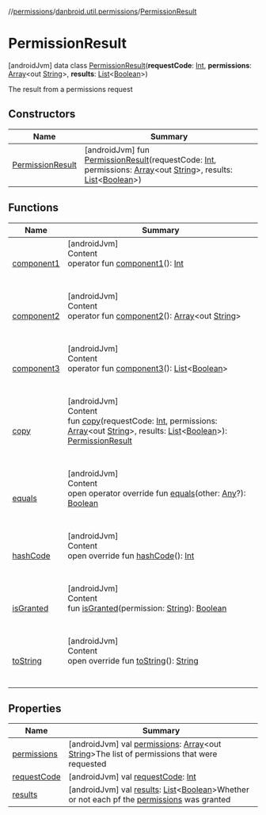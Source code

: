 //[permissions](../../index.md)/[danbroid.util.permissions](../index.md)/[PermissionResult](index.md)



# PermissionResult  
 [androidJvm] data class [PermissionResult](index.md)(**requestCode**: [Int](https://kotlinlang.org/api/latest/jvm/stdlib/kotlin/-int/index.html), **permissions**: [Array](https://kotlinlang.org/api/latest/jvm/stdlib/kotlin/-array/index.html)<out [String](https://kotlinlang.org/api/latest/jvm/stdlib/kotlin/-string/index.html)>, **results**: [List](https://kotlinlang.org/api/latest/jvm/stdlib/kotlin.collections/-list/index.html)<[Boolean](https://kotlinlang.org/api/latest/jvm/stdlib/kotlin/-boolean/index.html)>)

The result from a permissions request

   


## Constructors  
  
|  Name|  Summary| 
|---|---|
| <a name="danbroid.util.permissions/PermissionResult/PermissionResult/#kotlin.Int#kotlin.Array[kotlin.String]#kotlin.collections.List[kotlin.Boolean]/PointingToDeclaration/"></a>[PermissionResult](-permission-result.md)| <a name="danbroid.util.permissions/PermissionResult/PermissionResult/#kotlin.Int#kotlin.Array[kotlin.String]#kotlin.collections.List[kotlin.Boolean]/PointingToDeclaration/"></a> [androidJvm] fun [PermissionResult](-permission-result.md)(requestCode: [Int](https://kotlinlang.org/api/latest/jvm/stdlib/kotlin/-int/index.html), permissions: [Array](https://kotlinlang.org/api/latest/jvm/stdlib/kotlin/-array/index.html)<out [String](https://kotlinlang.org/api/latest/jvm/stdlib/kotlin/-string/index.html)>, results: [List](https://kotlinlang.org/api/latest/jvm/stdlib/kotlin.collections/-list/index.html)<[Boolean](https://kotlinlang.org/api/latest/jvm/stdlib/kotlin/-boolean/index.html)>)   <br>


## Functions  
  
|  Name|  Summary| 
|---|---|
| <a name="danbroid.util.permissions/PermissionResult/component1/#/PointingToDeclaration/"></a>[component1](component1.md)| <a name="danbroid.util.permissions/PermissionResult/component1/#/PointingToDeclaration/"></a>[androidJvm]  <br>Content  <br>operator fun [component1](component1.md)(): [Int](https://kotlinlang.org/api/latest/jvm/stdlib/kotlin/-int/index.html)  <br><br><br>
| <a name="danbroid.util.permissions/PermissionResult/component2/#/PointingToDeclaration/"></a>[component2](component2.md)| <a name="danbroid.util.permissions/PermissionResult/component2/#/PointingToDeclaration/"></a>[androidJvm]  <br>Content  <br>operator fun [component2](component2.md)(): [Array](https://kotlinlang.org/api/latest/jvm/stdlib/kotlin/-array/index.html)<out [String](https://kotlinlang.org/api/latest/jvm/stdlib/kotlin/-string/index.html)>  <br><br><br>
| <a name="danbroid.util.permissions/PermissionResult/component3/#/PointingToDeclaration/"></a>[component3](component3.md)| <a name="danbroid.util.permissions/PermissionResult/component3/#/PointingToDeclaration/"></a>[androidJvm]  <br>Content  <br>operator fun [component3](component3.md)(): [List](https://kotlinlang.org/api/latest/jvm/stdlib/kotlin.collections/-list/index.html)<[Boolean](https://kotlinlang.org/api/latest/jvm/stdlib/kotlin/-boolean/index.html)>  <br><br><br>
| <a name="danbroid.util.permissions/PermissionResult/copy/#kotlin.Int#kotlin.Array[kotlin.String]#kotlin.collections.List[kotlin.Boolean]/PointingToDeclaration/"></a>[copy](copy.md)| <a name="danbroid.util.permissions/PermissionResult/copy/#kotlin.Int#kotlin.Array[kotlin.String]#kotlin.collections.List[kotlin.Boolean]/PointingToDeclaration/"></a>[androidJvm]  <br>Content  <br>fun [copy](copy.md)(requestCode: [Int](https://kotlinlang.org/api/latest/jvm/stdlib/kotlin/-int/index.html), permissions: [Array](https://kotlinlang.org/api/latest/jvm/stdlib/kotlin/-array/index.html)<out [String](https://kotlinlang.org/api/latest/jvm/stdlib/kotlin/-string/index.html)>, results: [List](https://kotlinlang.org/api/latest/jvm/stdlib/kotlin.collections/-list/index.html)<[Boolean](https://kotlinlang.org/api/latest/jvm/stdlib/kotlin/-boolean/index.html)>): [PermissionResult](index.md)  <br><br><br>
| <a name="kotlin/Any/equals/#kotlin.Any?/PointingToDeclaration/"></a>[equals](../-permissions-manager/index.md#%5Bkotlin%2FAny%2Fequals%2F%23kotlin.Any%3F%2FPointingToDeclaration%2F%5D%2FFunctions%2F2018143350)| <a name="kotlin/Any/equals/#kotlin.Any?/PointingToDeclaration/"></a>[androidJvm]  <br>Content  <br>open operator override fun [equals](../-permissions-manager/index.md#%5Bkotlin%2FAny%2Fequals%2F%23kotlin.Any%3F%2FPointingToDeclaration%2F%5D%2FFunctions%2F2018143350)(other: [Any](https://kotlinlang.org/api/latest/jvm/stdlib/kotlin/-any/index.html)?): [Boolean](https://kotlinlang.org/api/latest/jvm/stdlib/kotlin/-boolean/index.html)  <br><br><br>
| <a name="kotlin/Any/hashCode/#/PointingToDeclaration/"></a>[hashCode](../-permissions-manager/index.md#%5Bkotlin%2FAny%2FhashCode%2F%23%2FPointingToDeclaration%2F%5D%2FFunctions%2F2018143350)| <a name="kotlin/Any/hashCode/#/PointingToDeclaration/"></a>[androidJvm]  <br>Content  <br>open override fun [hashCode](../-permissions-manager/index.md#%5Bkotlin%2FAny%2FhashCode%2F%23%2FPointingToDeclaration%2F%5D%2FFunctions%2F2018143350)(): [Int](https://kotlinlang.org/api/latest/jvm/stdlib/kotlin/-int/index.html)  <br><br><br>
| <a name="danbroid.util.permissions/PermissionResult/isGranted/#kotlin.String/PointingToDeclaration/"></a>[isGranted](is-granted.md)| <a name="danbroid.util.permissions/PermissionResult/isGranted/#kotlin.String/PointingToDeclaration/"></a>[androidJvm]  <br>Content  <br>fun [isGranted](is-granted.md)(permission: [String](https://kotlinlang.org/api/latest/jvm/stdlib/kotlin/-string/index.html)): [Boolean](https://kotlinlang.org/api/latest/jvm/stdlib/kotlin/-boolean/index.html)  <br><br><br>
| <a name="kotlin/Any/toString/#/PointingToDeclaration/"></a>[toString](../-permissions-manager/index.md#%5Bkotlin%2FAny%2FtoString%2F%23%2FPointingToDeclaration%2F%5D%2FFunctions%2F2018143350)| <a name="kotlin/Any/toString/#/PointingToDeclaration/"></a>[androidJvm]  <br>Content  <br>open override fun [toString](../-permissions-manager/index.md#%5Bkotlin%2FAny%2FtoString%2F%23%2FPointingToDeclaration%2F%5D%2FFunctions%2F2018143350)(): [String](https://kotlinlang.org/api/latest/jvm/stdlib/kotlin/-string/index.html)  <br><br><br>


## Properties  
  
|  Name|  Summary| 
|---|---|
| <a name="danbroid.util.permissions/PermissionResult/permissions/#/PointingToDeclaration/"></a>[permissions](permissions.md)| <a name="danbroid.util.permissions/PermissionResult/permissions/#/PointingToDeclaration/"></a> [androidJvm] val [permissions](permissions.md): [Array](https://kotlinlang.org/api/latest/jvm/stdlib/kotlin/-array/index.html)<out [String](https://kotlinlang.org/api/latest/jvm/stdlib/kotlin/-string/index.html)>The list of permissions that were requested   <br>
| <a name="danbroid.util.permissions/PermissionResult/requestCode/#/PointingToDeclaration/"></a>[requestCode](request-code.md)| <a name="danbroid.util.permissions/PermissionResult/requestCode/#/PointingToDeclaration/"></a> [androidJvm] val [requestCode](request-code.md): [Int](https://kotlinlang.org/api/latest/jvm/stdlib/kotlin/-int/index.html)   <br>
| <a name="danbroid.util.permissions/PermissionResult/results/#/PointingToDeclaration/"></a>[results](results.md)| <a name="danbroid.util.permissions/PermissionResult/results/#/PointingToDeclaration/"></a> [androidJvm] val [results](results.md): [List](https://kotlinlang.org/api/latest/jvm/stdlib/kotlin.collections/-list/index.html)<[Boolean](https://kotlinlang.org/api/latest/jvm/stdlib/kotlin/-boolean/index.html)>Whether or not each pf the [permissions](permissions.md) was granted   <br>

